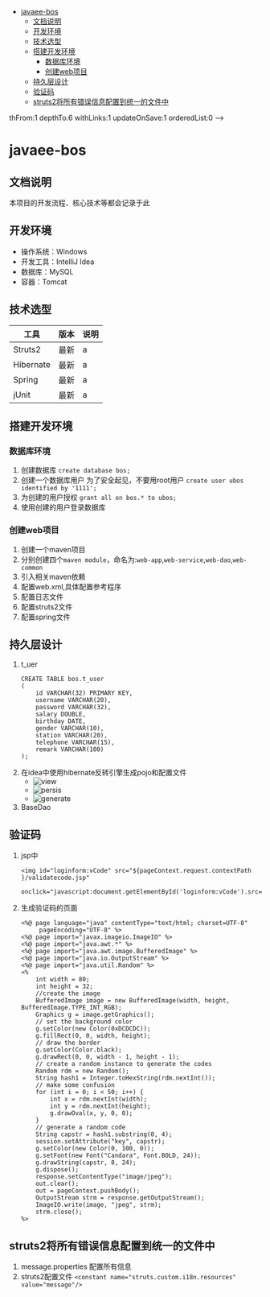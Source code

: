 <!-- TOC depthFrom:1 depthTo:6 withLinks:1 updateOnSave:1 orderedList:0 -->

- [javaee-bos](#javaee-bos)
	- [文档说明](#文档说明)
	- [开发环境](#开发环境)
	- [技术选型](#技术选型)
	- [搭建开发环境](#搭建开发环境)
		- [数据库环境](#数据库环境)
		- [创建web项目](#创建web项目)
	- [持久层设计](#持久层设计)
	- [验证码](#验证码)
	- [struts2将所有错误信息配置到统一的文件中](#struts2将所有错误信息配置到统一的文件中)

<!-- /TOC -->thFrom:1 depthTo:6 withLinks:1 updateOnSave:1 orderedList:0 -->

# javaee-bos

## 文档说明

本项目的开发流程、核心技术等都会记录于此

## 开发环境

- 操作系统：Windows
- 开发工具：IntelliJ Idea
- 数据库：MySQL
- 容器：Tomcat

## 技术选型

| 工具 | 版本 | 说明 |
| -- | -- | -- |
| Struts2   | 最新 | a |
| Hibernate | 最新 | a |
| Spring    | 最新 | a |
| jUnit     | 最新 | a |

## 搭建开发环境

### 数据库环境

1. 创建数据库
`create database bos;`
2. 创建一个数据库用户
为了安全起见，不要用root用户
`create user ubos identified by '1111';`
3. 为创建的用户授权
`grant all on bos.* to ubos;`
4. 使用创建的用户登录数据库

### 创建web项目

1. 创建一个maven项目
2. 分别创建四个`maven module`，命名为:`web-app`,`web-service`,`web-dao`,`web-common`
3. 引入相关maven依赖
4. 配置web.xml,具体配置参考程序
5. 配置日志文件
6. 配置struts2文件
7. 配置spring文件

## 持久层设计

1. t_uer
	```
	CREATE TABLE bos.t_user
	(
	    id VARCHAR(32) PRIMARY KEY,
	    username VARCHAR(20),
	    password VARCHAR(32),
	    salary DOUBLE,
	    birthday DATE,
	    gender VARCHAR(10),
	    station VARCHAR(20),
	    telephone VARCHAR(15),
	    remark VARCHAR(100)
	);
	```
2. 在idea中使用hibernate反转引擎生成pojo和配置文件
	- ![view](./assets/view.png)
	- ![persis](./assets/persis.png)
	- ![generate](./assets/generate.png)
3. BaseDao

## 验证码

1. jsp中
	```
	<img id="loginform:vCode" src="${pageContext.request.contextPath }/validatecode.jsp"
	     onclick="javascript:document.getElementById('loginform:vCode').src='${pageContext.request.contextPath}/validatecode.jsp?'+Math.random();"/>
	```
2. 生成验证码的页面
	```
	<%@ page language="java" contentType="text/html; charset=UTF-8"
         pageEncoding="UTF-8" %>
	<%@ page import="javax.imageio.ImageIO" %>
	<%@ page import="java.awt.*" %>
	<%@ page import="java.awt.image.BufferedImage" %>
	<%@ page import="java.io.OutputStream" %>
	<%@ page import="java.util.Random" %>
	<%
	    int width = 80;
	    int height = 32;
	    //create the image
	    BufferedImage image = new BufferedImage(width, height, BufferedImage.TYPE_INT_RGB);
	    Graphics g = image.getGraphics();
	    // set the background color
	    g.setColor(new Color(0xDCDCDC));
	    g.fillRect(0, 0, width, height);
	    // draw the border
	    g.setColor(Color.black);
	    g.drawRect(0, 0, width - 1, height - 1);
	    // create a random instance to generate the codes
	    Random rdm = new Random();
	    String hash1 = Integer.toHexString(rdm.nextInt());
	    // make some confusion
	    for (int i = 0; i < 50; i++) {
	        int x = rdm.nextInt(width);
	        int y = rdm.nextInt(height);
	        g.drawOval(x, y, 0, 0);
	    }
	    // generate a random code
	    String capstr = hash1.substring(0, 4);
	    session.setAttribute("key", capstr);
	    g.setColor(new Color(0, 100, 0));
	    g.setFont(new Font("Candara", Font.BOLD, 24));
	    g.drawString(capstr, 8, 24);
	    g.dispose();
	    response.setContentType("image/jpeg");
	    out.clear();
	    out = pageContext.pushBody();
	    OutputStream strm = response.getOutputStream();
	    ImageIO.write(image, "jpeg", strm);
	    strm.close();
	%>
	```

## struts2将所有错误信息配置到统一的文件中

1. message.properties
	配置所有信息
2. struts2配置文件
	`<constant name="struts.custom.i18n.resources" value="message"/>`
